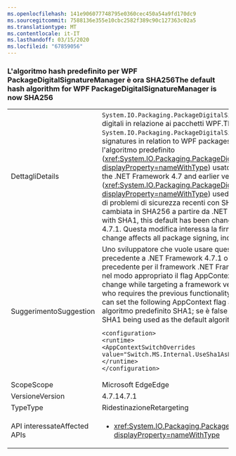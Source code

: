 ```yaml
---
ms.openlocfilehash: 141e906077748795e0360cec450a54a9fd170dc9
ms.sourcegitcommit: 7588136e355e10cbc2582f389c90c127363c02a5
ms.translationtype: MT
ms.contentlocale: it-IT
ms.lasthandoff: 03/15/2020
ms.locfileid: "67859056"
---
```

### <a name="the-default-hash-algorithm-for-wpf-packagedigitalsignaturemanager-is-now-sha256"></a><span data-ttu-id="51fa1-101">L'algoritmo hash predefinito per WPF PackageDigitalSignatureManager è ora SHA256</span><span class="sxs-lookup"><span data-stu-id="51fa1-101">The default hash algorithm for WPF PackageDigitalSignatureManager is now SHA256</span></span>

|   |   |
|---|---|
|<span data-ttu-id="51fa1-102">Dettagli</span><span class="sxs-lookup"><span data-stu-id="51fa1-102">Details</span></span>|<span data-ttu-id="51fa1-103"><code>System.IO.Packaging.PackageDigitalSignatureManager</code> offre funzionalità per le firme digitali in relazione ai pacchetti WPF.</span><span class="sxs-lookup"><span data-stu-id="51fa1-103">The <code>System.IO.Packaging.PackageDigitalSignatureManager</code> provides functionality for digital signatures in relation to WPF packages.</span></span>  <span data-ttu-id="51fa1-104">In .NET Framework 4.7 e versioni precedenti, l'algoritmo predefinito (<xref:System.IO.Packaging.PackageDigitalSignatureManager.DefaultHashAlgorithm?displayProperty=nameWithType>) usato per firmare le parti di un pacchetto era SHA1.</span><span class="sxs-lookup"><span data-stu-id="51fa1-104">In the .NET Framework 4.7 and earlier versions, the default algorithm (<xref:System.IO.Packaging.PackageDigitalSignatureManager.DefaultHashAlgorithm?displayProperty=nameWithType>) used for signing parts of a package was SHA1.</span></span>  <span data-ttu-id="51fa1-105">A causa di problemi di sicurezza recenti con SHA1, questa impostazione predefinita è stata cambiata in SHA256 a partire da .NET Framework 4.7.1.</span><span class="sxs-lookup"><span data-stu-id="51fa1-105">Due to recent security concerns with SHA1, this default has been changed to SHA256 starting with the .NET Framework 4.7.1.</span></span>  <span data-ttu-id="51fa1-106">Questa modifica interessa la firma di tutti i pacchetti, inclusi i documenti XPS.</span><span class="sxs-lookup"><span data-stu-id="51fa1-106">This change affects all package signing, including XPS documents.</span></span>|
|<span data-ttu-id="51fa1-107">Suggerimento</span><span class="sxs-lookup"><span data-stu-id="51fa1-107">Suggestion</span></span>|<span data-ttu-id="51fa1-108">Uno sviluppatore che vuole usare questa modifica per una versione del framework precedente a .NET Framework 4.7.1 o uno sviluppatore che richiede la funzionalità precedente per il framework .NET Framework 4.7.1 o versione successiva può impostare nel modo appropriato il flag AppContext seguente.</span><span class="sxs-lookup"><span data-stu-id="51fa1-108">A developer who wants to utilize this change while targeting a framework version below .NET Framework 4.7.1 or a developer who requires the previous functionality while targeting .NET Framework 4.7.1 or greater can set the following AppContext flag appropriately.</span></span>  <span data-ttu-id="51fa1-109">Se il valore è true viene usato come algoritmo predefinito SHA1; se è false viene usato SHA256.</span><span class="sxs-lookup"><span data-stu-id="51fa1-109">A value of true will result in SHA1 being used as the default algorithm; false results in SHA256.</span></span><pre><code class="lang-xml">&lt;configuration&gt;&#13;&#10;&lt;runtime&gt;&#13;&#10;&lt;AppContextSwitchOverrides value=&quot;Switch.MS.Internal.UseSha1AsDefaultHashAlgorithmForDigitalSignatures=true&quot;/&gt;&#13;&#10;&lt;/runtime&gt;&#13;&#10;&lt;/configuration&gt;&#13;&#10;</code></pre>|
|<span data-ttu-id="51fa1-110">Scope</span><span class="sxs-lookup"><span data-stu-id="51fa1-110">Scope</span></span>|<span data-ttu-id="51fa1-111">Microsoft Edge</span><span class="sxs-lookup"><span data-stu-id="51fa1-111">Edge</span></span>|
|<span data-ttu-id="51fa1-112">Versione</span><span class="sxs-lookup"><span data-stu-id="51fa1-112">Version</span></span>|<span data-ttu-id="51fa1-113">4.7.1</span><span class="sxs-lookup"><span data-stu-id="51fa1-113">4.7.1</span></span>|
|<span data-ttu-id="51fa1-114">Type</span><span class="sxs-lookup"><span data-stu-id="51fa1-114">Type</span></span>|<span data-ttu-id="51fa1-115">Ridestinazione</span><span class="sxs-lookup"><span data-stu-id="51fa1-115">Retargeting</span></span>|
|<span data-ttu-id="51fa1-116">API interessate</span><span class="sxs-lookup"><span data-stu-id="51fa1-116">Affected APIs</span></span>|<ul><li><xref:System.IO.Packaging.PackageDigitalSignatureManager.DefaultHashAlgorithm?displayProperty=nameWithType></li></ul>|
